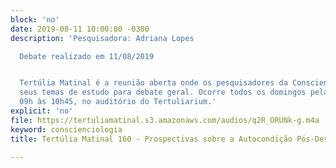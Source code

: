 ```yaml
---
block: 'no'
date: 2019-08-11 10:00:00 -0300
description: 'Pesquisadora: Adriana Lopes

  Debate realizado em 11/08/2019


  Tertúlia Matinal é a reunião aberta onde os pesquisadores da Conscienciologia apresentam
  seus temas de estudo para debate geral. Ocorre todos os domingos pela manhã, das
  09h às 10h45, no auditório do Tertuliarium.'
explicit: 'no'
file: https://tertuliamatinal.s3.amazonaws.com/audios/q2R_ORUNk-g.m4a
keyword: conscienciologia
title: Tertúlia Matinal 160 - Prospectivas sobre a Autocondição Pós-Dessoma

---
```

